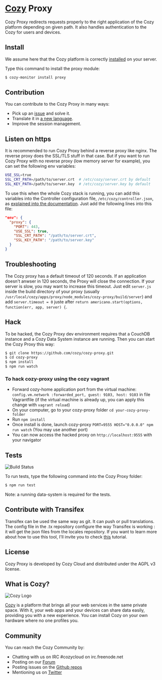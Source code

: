 # [Cozy](https://cozy.io) Proxy

Cozy Proxy redirects requests properly to the right application of the Cozy
platform depending on given path. It also handles authentication to the Cozy
for users and devices.

## Install

We assume here that the Cozy platform is correctly [installed](https://dev.cozy.io/#getting-started)
 on your server.

Type this command to install the proxy module:

```sh
$ cozy-monitor install proxy
```

## Contribution

You can contribute to the Cozy Proxy in many ways:

* Pick up an [issue](https://github.com/cozy/cozy-proxy/issues?state=open) and solve it.
* Translate it in [a new language](https://github.com/cozy/cozy-proxy/tree/master/client/app/locales).
* Improve the session management.

## Listen on https

It is recommended to run Cozy Proxy behind a reverse proxy like nginx. The
reverse proxy does the SSL/TLS stuff in that case. But if you want to run Cozy
Proxy with no reverse proxy (low memory server for example), you can set the
following env variables:

```sh
USE_SSL=true
SSL_CRT_PATH=/path/to/server.crt  # /etc/cozy/server.crt by default
SSL_KEY_PATH=/path/to/server.key  # /etc/cozy/server.key by default
```

To use this when the whole Cozy stack is running, you can add this variables
into the Controller configuration file, `/etc/cozy/controller.json`, as
[explained into the
documentation](https://docs.cozy.io/en/hack/cookbooks/controller.html#configuration).
Just add the following lines into this file:

```json
"env": {
  "proxy": {
    "PORT": 443,
    "USE_SSL": true,
    "SSL_CRT_PATH": "/path/to/server.crt",
    "SSL_KEY_PATH": "/path/to/server.key"
  }
}
```

## Troubleshooting

The Cozy proxy has a default timeout of 120 seconds. If an application doesn't anwser in 120 seconds, the Proxy will close the connection. If your server is slow, you may want to increase this timeout. Just edit `server.js` inside the build directory of your proxy (usually `/usr/local/cozy/apps/proxy/node_modules/cozy-proxy/build/server`) and add `server.timeout = 0` juste after `return americano.start(options, function(err, app, server) {`.

## Hack

To be hacked, the Cozy Proxy dev environment requires that a CouchDB instance
and a Cozy Data System instance are running. Then you can start the Cozy Proxy
this way:

```sh
$ git clone https://github.com/cozy/cozy-proxy.git
$ cd cozy-proxy
$ npm install
$ npm run watch
```

### To hack cozy-proxy using the cozy vagrant

- Forward cozy-home application port from the virtual machine: `config.vm.network :forwarded_port, guest: 9103, host: 9103` in file Vagrantfile
  (if the virtual machine is already up, you can apply this change with `vagrant reload`)
- On your computer, go to your cozy-proxy folder `cd your-cozy-proxy-folder`
- Run `npm install`
- Once install is done, launch cozy-proxy `PORT=9555 HOST="0.0.0.0" npm run watch` (You may use another port)
- You can now access the hacked proxy on `http://localhost:9555` with your navigator

## Tests

![Build Status](https://travis-ci.org/cozy/cozy-proxy.png?branch=master)

To run tests, type the following command into the Cozy Proxy folder:

```sh
$ npm run test
```

Note: a running data-system is required for the tests.

## Contribute with Transifex

Transifex can be used the same way as git. It can push or pull translations. The config file in the .tx repository configure the way Transifex is working : it will get the json files from the locales repository.
If you want to learn more about how to use this tool, I'll invite you to check [this](http://docs.transifex.com/introduction/) tutorial.

## License

Cozy Proxy is developed by Cozy Cloud and distributed under the AGPL v3 license.

## What is Cozy?

![Cozy Logo](https://raw.github.com/cozy/cozy-setup/gh-pages/assets/images/happycloud.png)

[Cozy](https://cozy.io) is a platform that brings all your web services in the
same private space.  With it, your web apps and your devices can share data
easily, providing you with a new experience. You can install Cozy on your own
hardware where no one profiles you.

## Community

You can reach the Cozy Community by:

* Chatting with us on IRC #cozycloud on irc.freenode.net
* Posting on our [Forum](https://forum.cozy.io/)
* Posting issues on the [Github repos](https://github.com/cozy/)
* Mentioning us on [Twitter](https://twitter.com/mycozycloud)
